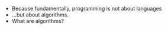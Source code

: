 - Because fundamentally, programming is not about languages
- ...but about algorithms.
- What are algorithms?

<!-- a sequence of steps to solve something, where the order matters at some level. -->